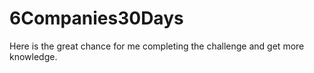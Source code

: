 # 6Companies30Days

Here is the great chance for me completing the challenge and get more knowledge.
